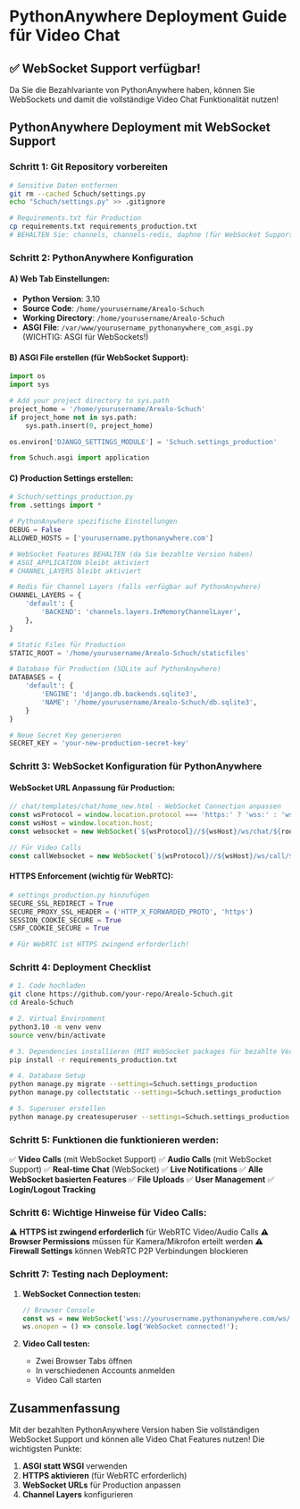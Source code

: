 # PythonAnywhere Deployment Guide für Video Chat

## ✅ WebSocket Support verfügbar!

Da Sie die Bezahlvariante von PythonAnywhere haben, können Sie WebSockets und damit die vollständige Video Chat Funktionalität nutzen!

## PythonAnywhere Deployment mit WebSocket Support

### Schritt 1: Git Repository vorbereiten
```bash
# Sensitive Daten entfernen
git rm --cached Schuch/settings.py
echo "Schuch/settings.py" >> .gitignore

# Requirements.txt für Production
cp requirements.txt requirements_production.txt
# BEHALTEN Sie: channels, channels-redis, daphne (für WebSocket Support)
```

### Schritt 2: PythonAnywhere Konfiguration

#### A) Web Tab Einstellungen:
- **Python Version**: 3.10
- **Source Code**: `/home/yourusername/Arealo-Schuch`
- **Working Directory**: `/home/yourusername/Arealo-Schuch`
- **ASGI File**: `/var/www/yourusername_pythonanywhere_com_asgi.py` (WICHTIG: ASGI für WebSockets!)

#### B) ASGI File erstellen (für WebSocket Support):
```python
import os
import sys

# Add your project directory to sys.path
project_home = '/home/yourusername/Arealo-Schuch'
if project_home not in sys.path:
    sys.path.insert(0, project_home)

os.environ['DJANGO_SETTINGS_MODULE'] = 'Schuch.settings_production'

from Schuch.asgi import application
```

#### C) Production Settings erstellen:
```python
# Schuch/settings_production.py
from .settings import *

# PythonAnywhere spezifische Einstellungen
DEBUG = False
ALLOWED_HOSTS = ['yourusername.pythonanywhere.com']

# WebSocket Features BEHALTEN (da Sie bezahlte Version haben)
# ASGI_APPLICATION bleibt aktiviert
# CHANNEL_LAYERS bleibt aktiviert

# Redis für Channel Layers (falls verfügbar auf PythonAnywhere)
CHANNEL_LAYERS = {
    'default': {
        'BACKEND': 'channels.layers.InMemoryChannelLayer',
    },
}

# Static Files für Production
STATIC_ROOT = '/home/yourusername/Arealo-Schuch/staticfiles'

# Database für Production (SQLite auf PythonAnywhere)
DATABASES = {
    'default': {
        'ENGINE': 'django.db.backends.sqlite3',
        'NAME': '/home/yourusername/Arealo-Schuch/db.sqlite3',
    }
}

# Neue Secret Key generieren
SECRET_KEY = 'your-new-production-secret-key'
```

### Schritt 3: WebSocket Konfiguration für PythonAnywhere

#### WebSocket URL Anpassung für Production:
```javascript
// chat/templates/chat/home_new.html - WebSocket Connection anpassen
const wsProtocol = window.location.protocol === 'https:' ? 'wss:' : 'ws:';
const wsHost = window.location.host;
const websocket = new WebSocket(`${wsProtocol}//${wsHost}/ws/chat/${roomId}/`);

// Für Video Calls
const callWebsocket = new WebSocket(`${wsProtocol}//${wsHost}/ws/call/${roomId}/`);
```

#### HTTPS Enforcement (wichtig für WebRTC):
```python
# settings_production.py hinzufügen
SECURE_SSL_REDIRECT = True
SECURE_PROXY_SSL_HEADER = ('HTTP_X_FORWARDED_PROTO', 'https')
SESSION_COOKIE_SECURE = True
CSRF_COOKIE_SECURE = True

# Für WebRTC ist HTTPS zwingend erforderlich!
```

### Schritt 4: Deployment Checklist

```bash
# 1. Code hochladen
git clone https://github.com/your-repo/Arealo-Schuch.git
cd Arealo-Schuch

# 2. Virtual Environment
python3.10 -m venv venv
source venv/bin/activate

# 3. Dependencies installieren (MIT WebSocket packages für bezahlte Version)
pip install -r requirements_production.txt

# 4. Database Setup
python manage.py migrate --settings=Schuch.settings_production
python manage.py collectstatic --settings=Schuch.settings_production

# 5. Superuser erstellen
python manage.py createsuperuser --settings=Schuch.settings_production
```

### Schritt 5: Funktionen die funktionieren werden:

✅ **Video Calls** (mit WebSocket Support)
✅ **Audio Calls** (mit WebSocket Support)
✅ **Real-time Chat** (WebSocket)
✅ **Live Notifications**
✅ **Alle WebSocket basierten Features**
✅ **File Uploads**
✅ **User Management**
✅ **Login/Logout Tracking**

### Schritt 6: Wichtige Hinweise für Video Calls:

⚠️ **HTTPS ist zwingend erforderlich** für WebRTC Video/Audio Calls
⚠️ **Browser Permissions** müssen für Kamera/Mikrofon erteilt werden
⚠️ **Firewall Settings** können WebRTC P2P Verbindungen blockieren

### Schritt 7: Testing nach Deployment:

1. **WebSocket Connection testen:**
   ```javascript
   // Browser Console
   const ws = new WebSocket('wss://yourusername.pythonanywhere.com/ws/chat/1/');
   ws.onopen = () => console.log('WebSocket connected!');
   ```

2. **Video Call testen:**
   - Zwei Browser Tabs öffnen
   - In verschiedenen Accounts anmelden
   - Video Call starten

## Zusammenfassung

Mit der bezahlten PythonAnywhere Version haben Sie vollständigen WebSocket Support und können alle Video Chat Features nutzen! Die wichtigsten Punkte:

1. **ASGI statt WSGI** verwenden
2. **HTTPS aktivieren** (für WebRTC erforderlich)
3. **WebSocket URLs** für Production anpassen
4. **Channel Layers** konfigurieren